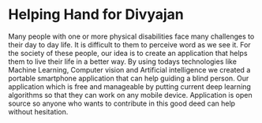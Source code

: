 # Helping Hand for Divyajan
 
Many people with one or more physical disabilities face many challenges to their day to day life. It is difficult to them to perceive word as we see it. For the society of these people, our idea is to create an application that helps them to live their life in a better way. By using todays technologies like Machine Learning, Computer vision and Artificial intelligence we created a portable smartphone application that can help guiding a blind person. Our application which is free and manageable by putting current deep learning algorithms so that they can work on any mobile device. Application is open source so anyone who wants to contribute in this good deed can help without hesitation.
